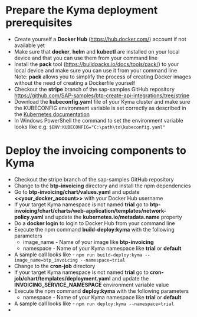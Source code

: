 # Prepare the Kyma deployment prerequisites
* Create yourself a **Docker Hub** (https://hub.docker.com/) account if not available yet
* Make sure that **docker**, **helm** and **kubectl** are installed on your local device and that you can use them from your command line
* Install the **pack** tool (https://buildpacks.io/docs/tools/pack/) to your local device and make sure you can use it from your command line<br>
  Note: **pack** allows you to simplify the process of creating Docker images without the need of creating a Dockerfile yourself
* Checkout the **stripe** branch of the sap-samples GitHub repository https://github.com/SAP-samples/btp-create-api-integrations/tree/stripe 
* Download the **kubeconfig.yaml** file of your Kyma cluster and make sure the KUBECONFIG environment variable is set correctly as described in the [Kubernetes documentation](https://kubernetes.io/docs/tasks/access-application-cluster/configure-access-multiple-clusters/#set-the-kubeconfig-environment-variable)
* In Windows PowerShell the command to set the environment variable looks like e.g. `$ENV:KUBECONFIG="C:\path\to\kubeconfig.yaml"`

# Deploy the invoicing components to Kyma
* Checkout the stripe branch of the sap-samples GitHub repository
* Change to the **btp-invoicing** directory and install the npm dependencies
* Go to **btp-invoicing/chart/values.yaml** and update **<<your_docker_account>>** with your Docker Hub username
* If your target Kyma namespace is not named **trial** go to **btp-invoicing/chart/charts/web-application/templates/network-policy.yaml** and update the **kubernetes.io/metadata.name** property
* Do a **docker login** to login to Docker Hub from your command line
* Execute the npm command **build-deploy:kyma** with the following parameters
  - image_name - Name of your image like **btp-invoicing**
  - namespace - Name of your Kyma namespace like **trial** or **default**
* A sample call looks like - `npm run build-deploy:kyma --image_name=btp_invoicing --namespace=trial`
* Change to the **cron-job** directory
* If your target Kyma namespace is not named **trial** go to **cron-job/chart/templates/deployment.yaml** and update the **INVOICING_SERVICE_NAMESPACE** environment variable value
* Execute the npm command **deploy:kyma** with the following parameters
  - namespace - Name of your Kyma namespace like **trial** or **default**
* A sample call looks like - `npm run deploy:kyma --namespace=trial`
* 